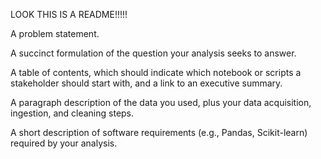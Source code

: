 LOOK THIS IS A README!!!!!


A problem statement.

A succinct formulation of the question your analysis seeks to answer.

A table of contents, which should indicate which notebook or scripts a stakeholder should start with, and a link to an executive summary.

A paragraph description of the data you used, plus your data acquisition, ingestion, and cleaning steps.

A short description of software requirements (e.g., Pandas, Scikit-learn) required by your analysis.


